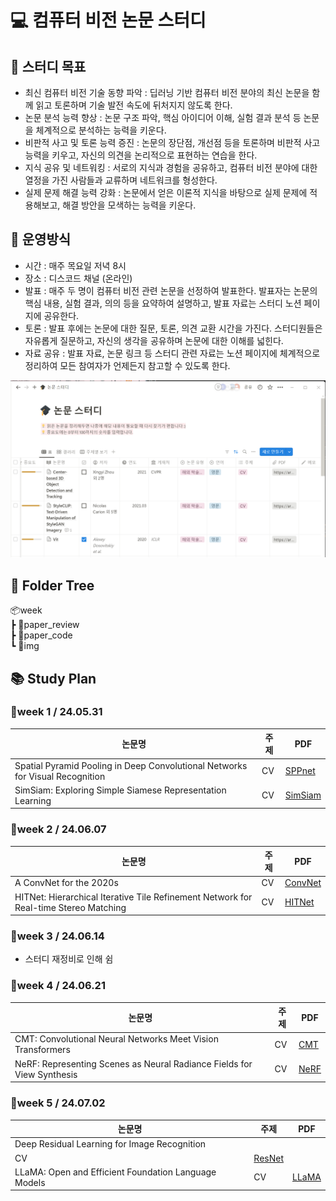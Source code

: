 # 💻 컴퓨터 비전 논문 스터디

## 🎯 스터디 목표
* 최신 컴퓨터 비전 기술 동향 파악 : 딥러닝 기반 컴퓨터 비전 분야의 최신 논문을 함께 읽고 토론하며 기술 발전 속도에 뒤처지지 않도록 한다.
* 논문 분석 능력 향상 : 논문 구조 파악, 핵심 아이디어 이해, 실험 결과 분석 등 논문을 체계적으로 분석하는 능력을 키운다.
* 비판적 사고 및 토론 능력 증진 : 논문의 장단점, 개선점 등을 토론하며 비판적 사고 능력을 키우고, 자신의 의견을 논리적으로 표현하는 연습을 한다.
* 지식 공유 및 네트워킹 : 서로의 지식과 경험을 공유하고, 컴퓨터 비전 분야에 대한 열정을 가진 사람들과 교류하며 네트워크를 형성한다.
* 실제 문제 해결 능력 강화 : 논문에서 얻은 이론적 지식을 바탕으로 실제 문제에 적용해보고, 해결 방안을 모색하는 능력을 키운다.


## 📖 운영방식
* 시간 : 매주 목요일 저녁 8시
* 장소 : 디스코드 채널 (온라인)
* 발표 : 매주 두 명이 컴퓨터 비전 관련 논문을 선정하여 발표한다. 발표자는 논문의 핵심 내용, 실험 결과, 의의 등을 요약하여 설명하고, 발표 자료는 스터디 노션 페이지에 공유한다.
* 토론 : 발표 후에는 논문에 대한 질문, 토론, 의견 교환 시간을 가진다. 스터디원들은 자유롭게 질문하고, 자신의 생각을 공유하며 논문에 대한 이해를 넓힌다.
* 자료 공유 : 발표 자료, 논문 링크 등 스터디 관련 자료는 노션 페이지에 체계적으로 정리하여 모든 참여자가 언제든지 참고할 수 있도록 한다.

![notion](https://github.com/yyeongha/DeepCV_study/blob/main/readme_Img/notion.png?raw=true)


## 📂 Folder Tree
📦week \
 ┣ 📂paper_review \
 ┣ 📂paper_code \
 ┗ 📂img 


## 📚 Study Plan
### 🚩week 1 / 24.05.31
|논문명|주제|PDF|
|------|---|---|
|Spatial Pyramid Pooling in Deep Convolutional Networks for Visual Recognition|CV|[SPPnet](https://arxiv.org/pdf/1406.4729)|
|SimSiam: Exploring Simple Siamese Representation Learning|CV|[SimSiam](https://arxiv.org/pdf/2011.10566)|

### 🚩week 2 / 24.06.07
|논문명|주제|PDF|
|------|---|---|
|A ConvNet for the 2020s|CV|[ConvNet](https://arxiv.org/pdf/2201.03545v2)|
|HITNet: Hierarchical Iterative Tile Refinement Network for Real-time Stereo Matching|CV|[HITNet](https://arxiv.org/pdf/2007.12140v5)|

### 🚩week 3 / 24.06.14
* 스터디 재정비로 인해 쉼

### 🚩week 4 / 24.06.21
|논문명|주제|PDF|
|------|---|---|
|CMT: Convolutional Neural Networks Meet Vision Transformers|CV|[CMT](https://arxiv.org/pdf/2107.06263)|
|NeRF: Representing Scenes as Neural Radiance Fields for View Synthesis|CV|[NeRF](https://arxiv.org/pdf/2003.08934)|

### 🚩week 5 / 24.07.02
|논문명|주제|PDF|
|------|---|---|
|Deep Residual Learning for Image Recognition
|CV|[ResNet](https://arxiv.org/pdf/1512.03385)|
|LLaMA: Open and Efficient Foundation Language Models|CV|[LLaMA](https://arxiv.org/pdf/2302.13971)|


